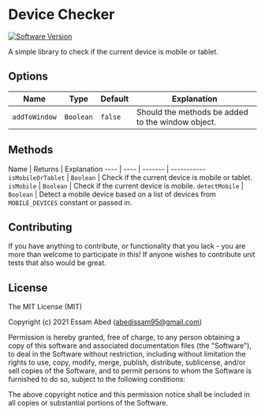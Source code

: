 # Device Checker

[![Software Version](https://img.shields.io/badge/device--checker-v1.0.0-green)](https://github.com/SaboSuke/device-checker)

A simple library to check if the current device is mobile or tablet.

## Options

Name | Type | Default | Explanation
---- | ---- | ------- | -----------
  `addToWindow` | `Boolean` | `false` | Should the methods be added to the window object.

## Methods

Name | Returns | Explanation
---- | ---- | ------- | -----------
  `isMobileOrTablet` | `Boolean` | Check if the current device is mobile or tablet.
  `isMobile` | `Boolean` | Check if the current device is mobile.
  `detectMobile` | `Boolean` | Detect a mobile device based on a list of devices from `MOBILE_DEVICES` constant or passed in.

## Contributing

If you have anything to contribute, or functionality that you lack - you are more than welcome to participate in this!
If anyone wishes to contribute unit tests that also would be great.

## License

The MIT License (MIT)

Copyright (c) 2021 Essam Abed (abedissam95@gmail.com)

Permission is hereby granted, free of charge, to any person obtaining a copy
of this software and associated documentation files (the "Software"), to deal
in the Software without restriction, including without limitation the rights
to use, copy, modify, merge, publish, distribute, sublicense, and/or sell
copies of the Software, and to permit persons to whom the Software is
furnished to do so, subject to the following conditions:

The above copyright notice and this permission notice shall be included in all
copies or substantial portions of the Software.